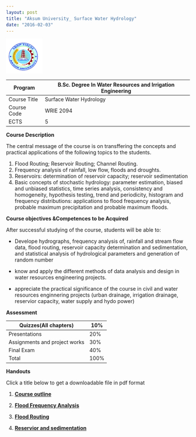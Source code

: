 ```yaml
---
layout: post
title: "Aksum University_ Surface Water Hydrology"
date: "2016-02-03"
---
```

<img src="/assets/pictures/AKU_Logo.png" alt="AkU_Logo" style="width: 100px;"/>

Program   |   B.Sc. Degree In Water Resources and Irrigation Engineering
---|---
Course Title | Surface Water Hydrology
Course Code | WRIE 2094  
 ECTS|   5

 **Course Description**

 The central message of the course is on transffering  the concepts and practical applications of the following topics to the students.

 1. Flood Routing; Reservoir Routing; Channel Routing.
 2. Frequency analysis of rainfall, low flow, floods and droughts.
 3. Reservoirs: determination of reservoir   capacity; reservoir sedimentation
 4.  Basic concepts of stochastic hydrology: parameter estimation, biased and unbiased statistics, time series analysis, consistency and homogeneity, hypothesis testing, trend and periodicity, histogram and frequency distributions: applications to flood frequency analysis, probable maximum precipitation and probable maximum floods.

**Course objectives &Competences to be Acquired**

After successful studying of the course, students will be able to:

-  Develope hydrographs, frequency analysis of, rainfall and stream flow data, flood routing, reservoir capacity determination and sedimentation, and statistical analysis of
hydrological parameters and generation of random number

- know and apply the different methods of data analysis and design in water resources engineering projects.

- appreciate the practical significance of the course in civil and water resources enginnering projects (urban drainage, irrigation drainage, reservior capacity, water supply and hydo power)

**Assessment**

Quizzes(All chapters)   |   10%
---|---
  Presentations |   20%
   Assignments and project works|   30%
   Final Exam|   40%
   Total|   100%

   **Handouts**

   Click a title below to get a downloadable file in pdf format

  1.  [**Course outline**](http://Mgebrekiros.github.io/books/Courseoutline.pdf)

  2. [**Flood Frequency Analysis**](http://Mgebrekiros.github.io/books/FrequencyAnalysis.pdf)

  3. [**Flood Routing**](http://Mgebrekiros.github.io/books/FloodRouting.pdf)
  
  4. [**Reservior and sedimentation**](http://Mgebrekiros.github.io/books/ResAndSedi.pdf)
